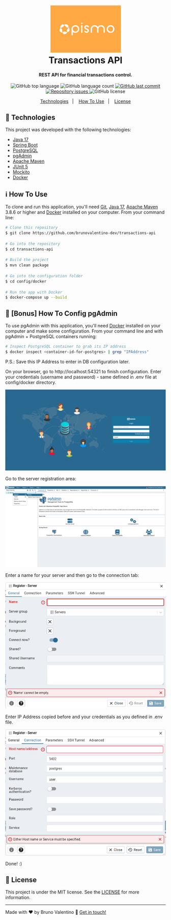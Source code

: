 <h1 align="center">
    <img alt="Pismo" src="/assets/logo.png" /> 
    <br>
    Transactions API
</h1>

<h4 align="center">
  REST API for financial transactions control.
</h4>
<p align="center"> 
  <img alt="GitHub top language" src="https://img.shields.io/github/languages/top/brunovalentino-dev/transactions-api">
  <img alt="GitHub language count" src="https://img.shields.io/github/languages/count/brunovalentino-dev/transactions-api">  
  <a href="https://github.com/brunovalentino-dev/transactions-api/commits/main">
    <img alt="GitHub last commit" src="https://img.shields.io/github/last-commit/brunovalentino-dev/transactions-api">
  </a>
  <a href="https://github.com/brunovalentino-dev/transactions-api/issues">
    <img alt="Repository issues" src="https://img.shields.io/github/issues/brunovalentino-dev/transactions-api">
  </a>
  <img alt="GitHub license" src="https://img.shields.io/github/license/brunovalentino-dev/transactions-api">
</p>

<p align="center">
  <a href="#rocket-technologies">Technologies</a>&nbsp;&nbsp;&nbsp;|&nbsp;&nbsp;&nbsp;
  <a href="#information_source-how-to-use">How To Use</a>&nbsp;&nbsp;&nbsp;|&nbsp;&nbsp;&nbsp;
  <a href="#memo-license">License</a>
</p>

## :rocket: Technologies

This project was developed with the following technologies:

-  [Java 17][java17]
-  [Spring Boot][spring-boot]
-  [PostgreSQL][postgresql] 
-  [pgAdmin][pgadmin] 
-  [Apache Maven][apache-maven]
-  [JUnit 5][junit5]
-  [Mockito][mockito] 
-  [Docker][docker]

## :information_source: How To Use

To clone and run this application, you'll need [Git](https://git-scm.com), [Java 17][java17], [Apache Maven][apache-maven] 3.8.6 or higher and [Docker][docker] installed on your computer. From your command line:

```bash
# Clone this repository
$ git clone https://github.com/brunovalentino-dev/transactions-api

# Go into the repository
$ cd transactions-api

# Build the project
$ mvn clean package

# Go into the configuration folder
$ cd config/docker

# Run the app with Docker
$ docker-compose up --build
```

## :gift: [Bonus] How To Config pgAdmin

To use pgAdmin with this application, you'll need [Docker][docker] installed on your computer and make some configuration. From your command line and with pgAdmin + PostgreSQL containers running:

```bash
# Inspect PostgreSQL container to grab its IP address
$ docker inspect <container-id-for-postgres> | grep "IPAddress"
```

P.S.: Save this IP Address to enter in DB configuration later.

On your browser, go to http://localhost:54321 to finish configuration. 
Enter your credentials (username and password) - same defined in .env file at config/docker directory.

![Login](/assets/login.png)

Go to the server registration area:

![Dashboard](/assets/dashboard.png)

Enter a name for your server and then go to the connection tab:

![Server](/assets/server.png)

Enter IP Address copied before and your credentials as you defined in .env file.

![Connection](/assets/connection.png)

Done! :) 

## :memo: License
This project is under the MIT license. See the [LICENSE](https://github.com/brunovalentino-dev/transactions-api/blob/main/LICENSE) for more information.

---

Made with ♥ by Bruno Valentino :wave: [Get in touch!](https://www.linkedin.com/in/bruno-valentino-31278862)

[java17]: https://www.oracle.com/java/technologies/javase/jdk17-archive-downloads.html
[spring-boot]: https://spring.io/projects/spring-boot
[postgresql]: https://www.postgresql.org/
[pgadmin]: https://www.pgadmin.org/
[apache-maven]: https://maven.apache.org/
[junit5]: https://junit.org/junit5/
[mockito]: https://github.com/mockito/mockito
[docker]: https://www.docker.com/
